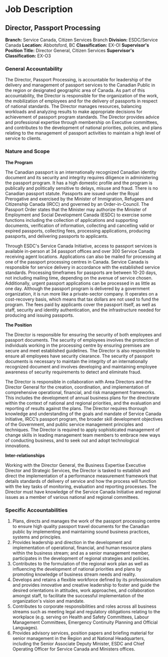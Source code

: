 # Job Description

## Director, Passport Processing

**Branch:** Service Canada, Citizen Services Branch
**Division:** ESDC/Service Canada
**Location:** Abbotsford, BC
**Classification:** EX-OI
**Supervisor's Position Title:** Director General, Citizen Services
**Supervisor's Classification:** EX-O3

### General Accountability

The Director, Passport Processing, is accountable for leadership of the delivery and management of passport services to the Canadian Public in the region or designated geographic area of Canada. As part of this accountability, the Director is responsible for the organization of the work, the mobilization of employees and for the delivery of passports in respect of national standards. The Director manages resources, balancing workloads and analyzing results to make appropriate decisions for achievement of passport program standards. The Director provides advice and professional expertise through membership on Executive committees, and contributes to the development of national priorities, policies, and plans relating to the management of passport activities to maintain a high level of service to clients.

### Nature and Scope

**The Program**

The Canadian passport is an internationally recognized Canadian identity document and its security and integrity requires diligence in administering the passport program. It has a high domestic profile and the program is publically and politically sensitive to delays, misuse and fraud. There is no Canadian passport statute. Passports are issued under the Royal Prerogative and exercised by the Minister of Immigration, Refugees and Citizenship Canada (IRCC) and governed by an Order-in-Council. The Passport Order states that the Minister may authorize the Minister of Employment and Social Development Canada (ESDC) to exercise some functions including the collection of applications and supporting documents, verification of information, collecting and cancelling valid or expired passports, collecting fees, processing applications, producing passports, and delivering passports to applicants.

Through ESDC's Service Canada Initiative, access to passport services is available in-person at 34 passport offices and over 300 Service Canada receiving agent locations. Applications can also be mailed for processing at one of the passport processing centres in Canada. Service Canada is responsible for service delivery in accordance with the established service standards. Processing timeframes for passports are between 10-20 days, not including mailing time, depending on the avenue of service chosen. Additionally, urgent passport applications can be processed in as little as one day. Although the passport program is delivered by a government organization, it is run more like a private-sector company. It operates on a cost-recovery basis, which means that tax dollars are not used to fund the program. The fees paid by applicants cover the passport itself, as well as staff, security and identity authentication, and the infrastructure needed for producing and issuing passports.

**The Position**

The Director is responsible for ensuring the security of both employees and passport documents. The security of employees involves the protection of individuals working in the processing centre by ensuring premises are secure and meet established guidelines. The Director is also responsible to ensure all employees have security clearance. The security of passport documents is necessary to maintain the integrity of an internationally recognized document and involves developing and maintaining employee awareness of security requirements to detect and eliminate fraud.

The Director is responsible in collaboration with Area Directors and the Director General for the creation, coordination, and implementation of comprehensive operational, financial, and risk management frameworks. This includes the development of annual business plans for the directorate within the context of national and regional priorities, and the evaluation and reporting of results against the plans. The Director requires thorough knowledge and understanding of the goals and mandate of Service Canada Initiative, IRCC’s passport program, the broader skill development objectives of the Government, and public service management principles and techniques. The Director is required to apply sophisticated management of change skills in leading management team members to embrace new ways of conducting business, and to seek out and adopt technological innovations.

**Inter-relationships**

Working with the Director General, the Business Expertise Executive Director and Strategic Services, the Director is tasked to establish and direct the implementation of a performance measurement framework that details standards of delivery of service and how the process will function with the key tasks of monitoring, evaluation and reporting processes. The Director must have knowledge of the Service Canada Initiative and regional issues as a member of various national and regional committees.

### Specific Accountabilities

1.  Plans, directs and manages the work of the passport processing centre to ensure high quality passport travel documents for the Canadian public by implementing and maintaining sound business practices, systems and principles.
2.  Provides leadership and direction in the development and implementation of operational, financial, and human resource plans within the business stream; and as a senior management member, participates in the development of regional strategies and policies.
3.  Contributes to the formulation of the regional work plan as well as influencing the development of national priorities and plans by promoting knowledge of business stream needs and reality.
4.  Develops and retains a flexible workforce defined by its professionalism and provides innovative and creative leadership to foster and guide the desired orientations in attitudes, work approaches, and collaboration amongst staff, to facilitate the successful implementation of the organization's vision and mandate.
5.  Contributes to corporate responsibilities and roles across all business streams such as meeting legal and regulatory obligations relating to the workplace (e.g. serving on Health and Safety Committees, Labour Management Committees, Emergency Continuity Planning and Official Languages).
6.  Provides advisory services, position papers and briefing material for senior management in the Region and at National Headquarters, including the Senior Associate Deputy Minister, ESDC and Chief Operating Officer for Service Canada and Ministers offices.
